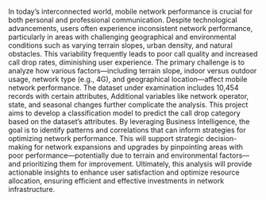 In today’s interconnected world, mobile network performance is crucial for both  personal  and  professional communication. Despite technological advancements, users often experience inconsistent network  performance, particularly in areas with challenging geographical and environmental conditions such as varying terrain slopes, urban density, and natural obstacles. This variability frequently leads to poor call quality and increased call drop  rates, diminishing user experience.
The primary challenge is to analyze how various factors—including terrain slope, indoor versus outdoor usage, network type (e.g., 4G), and geographical location—affect mobile network performance. The dataset under examination includes 10,454 records with certain attributes, Additional variables like network operator, state, and seasonal changes further complicate the analysis.
This project aims to develop a classification model to predict the call drop category based on the dataset’s attributes. By leveraging Business Intelligence, the goal is to identify patterns and correlations that can inform strategies for optimizing network performance. This will support strategic decision-making for network expansions and upgrades by pinpointing areas with poor performance—potentially due to terrain and environmental factors—and prioritizing them  for improvement. Ultimately, this analysis will provide actionable insights to enhance user satisfaction and optimize resource allocation, ensuring efficient and effective investments in network infrastructure.

